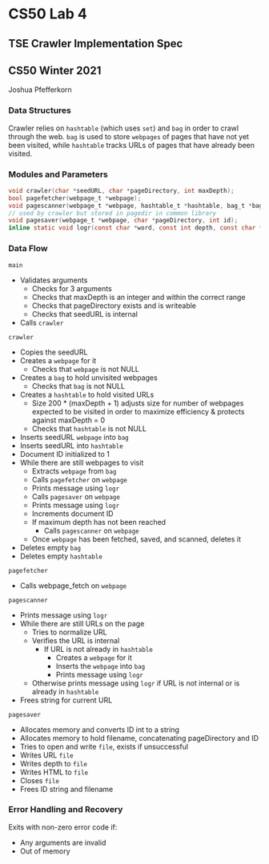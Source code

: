 # CS50 Lab 4
## TSE Crawler Implementation Spec
## CS50 Winter 2021
Joshua Pfefferkorn

### Data Structures

Crawler relies on `hashtable` (which uses `set`) and `bag` in order to crawl through the web. `bag` is used to store `webpages` of pages that have not yet been visited, while `hashtable` tracks URLs of pages that have already been visited.

### Modules and Parameters

```c
void crawler(char *seedURL, char *pageDirectory, int maxDepth);
bool pagefetcher(webpage_t *webpage);
void pagescanner(webpage_t *webpage, hashtable_t *hashtable, bag_t *bag);
// used by crawler but stored in pagedir in common library
void pagesaver(webpage_t *webpage, char *pageDirectory, int id);
inline static void logr(const char *word, const int depth, const char *url);
```

### Data Flow

`main`
* Validates arguments
    * Checks for 3 arguments
    * Checks that maxDepth is an integer and within the correct range
    * Checks that pageDirectory exists and is writeable
    * Checks that seedURL is internal
* Calls `crawler`

`crawler`
* Copies the seedURL
* Creates a `webpage` for it
    * Checks that `webpage` is not NULL
* Creates a `bag` to hold unvisited webpages
    * Checks that `bag` is not NULL
* Creates a `hashtable` to hold visited URLs
    * Size 200 * (maxDepth + 1) adjusts size for number of webpages expected to be visited in order to maximize efficiency & protects against maxDepth = 0
    * Checks that `hashtable` is not NULL
* Inserts seedURL `webpage` into `bag`
* Inserts seedURL into `hashtable`
* Document ID initialized to 1
* While there are still webpages to visit
    * Extracts `webpage` from `bag`
    * Calls `pagefetcher` on `webpage`
    * Prints message using `logr`
    * Calls `pagesaver` on `webpage`
    * Prints message using `logr`
    * Increments document ID
    * If maximum depth has not been reached
        * Calls `pagescanner` on `webpage`
    * Once `webpage` has been fetched, saved, and scanned, deletes it
* Deletes empty `bag`
* Deletes empty `hashtable`

`pagefetcher`
* Calls webpage_fetch on `webpage`

`pagescanner`
* Prints message using `logr`
* While there are still URLs on the page
    * Tries to normalize URL
    * Verifies the URL is internal
        * If URL is not already in `hashtable`
            * Creates a `webpage` for it
            * Inserts the `webpage` into `bag`
            * Prints message using `logr`
    * Otherwise prints message using `logr` if URL is not internal or is already in `hashtable`
* Frees string for current URL

`pagesaver`
* Allocates memory and converts ID int to a string
* Allocates memory to hold filename, concatenating pageDirectory and ID
* Tries to open and write `file`, exists if unsuccessful
* Writes URL `file`
* Writes depth to `file`
* Writes HTML to `file`
* Closes `file`
* Frees ID string and filename

### Error Handling and Recovery

Exits with non-zero error code if:
* Any arguments are invalid
* Out of memory

    





